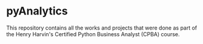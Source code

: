 # pyAnalytics

This repository contains all the works and projects that were done as part of the Henry Harvin's Certified Python Business Analyst (CPBA) course.
